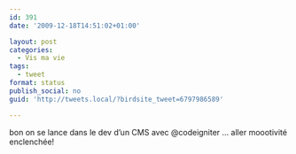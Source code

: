 ```yaml
---
id: 391
date: '2009-12-18T14:51:02+01:00'

layout: post
categories:
  - Vis ma vie
tags:
  - tweet
format: status
publish_social: no
guid: 'http://tweets.local/?birdsite_tweet=6797986589'

---
```


bon on se lance dans le dev d’un CMS avec @codeigniter … aller moootivité enclenchée!